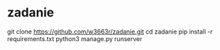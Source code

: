 # zadanie
git clone https://github.com/w3663r/zadanie.git
cd zadanie
pip install -r requirements.txt
python3 manage.py runserver
